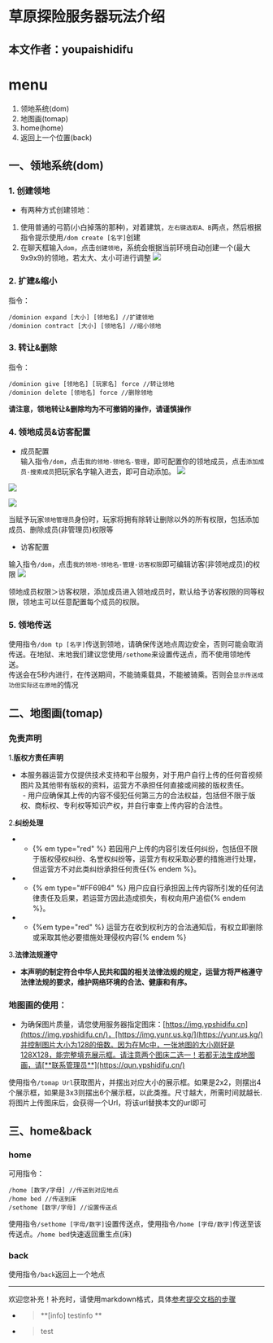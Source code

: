 # 草原探险服务器玩法介绍
## 本文作者：youpaishidifu

# menu
1. 领地系统(dom)
2. 地图画(tomap)
3. home(home)
4. 返回上一个位置(back)

## 一、领地系统(dom)
### 1. 创建领地
- 有两种方式创建领地：
1. 使用普通的弓箭(小白掉落的那种)，对着建筑，`左右键选取A、B`两点，然后根据指令提示使用`/dom create [名字]`创建
2. 在聊天框输入`dom`，点击`创建领地`，系统会根据当前环境自动创建一个(最大9x9x9)的领地，若太大、太小可进行调整
![](https://img.yunr.us.kg/api/cfile/AgACAgUAAyEGAASO2xA4AAMfZxeIgD_4AAEJx8fUKVoq66tpf1cvAAKdwDEbmWy5VP0Dt3dWLhESAQADAgADeQADNgQ)

### 2. 扩建&缩小
指令：
```
/dominion expand [大小] [领地名] //扩建领地
/dominion contract [大小] [领地名] //缩小领地
```
### 3. 转让&删除
指令：
```
/dominion give [领地名] [玩家名] force //转让领地
/dominion delete [领地名] force //删除领地
```
**请注意，领地转让&删除均为不可撤销的操作，请谨慎操作**

### 4. 领地成员&访客配置
- 成员配置<br>
输入指令`/dom`，点击`我的领地-领地名-管理`，即可配置你的领地成员，点击`添加成员-搜索成员`把玩家名字输入进去，即可自动添加。
![](https://img.yunr.us.kg/api/cfile/AgACAgUAAyEGAASO2xA4AAMgZxeSl_MIu31pk_vWZ_Yns3vq8pYAArLAMRuZbLlU52PNMsfSjvABAAMCAAN5AAM2BA)

![](https://img.yunr.us.kg/api/cfile/AgACAgUAAyEGAASO2xA4AAMhZxeTZ-bWS2pWwGdrU5mYL9CXVSwAArPAMRuZbLlUKdAHq7hBYrMBAAMCAAN5AAM2BA)

![](https://img.yunr.us.kg/api/cfile/AgACAgUAAyEGAASO2xA4AAMiZxeTbDDOD_ptPVxTGuY3mHnKFT4AArXAMRuZbLlUhItX67TqpIcBAAMCAAN5AAM2BA)

当赋予玩家`领地管理员`身份时，玩家将拥有除转让删除以外的所有权限，包括添加成员、删除成员(非管理员)权限等


- 访客配置<br>

输入指令`/dom`，点击`我的领地-领地名-管理-访客权限`即可编辑访客(非领地成员)的权限
![](https://img.yunr.us.kg/api/cfile/AgACAgUAAyEGAASO2xA4AAMjZxeVxPylHEAxz3X31wgBSXS3aHUAArjAMRuZbLlUwjr0DqMK4RgBAAMCAAN4AAM2BA)

领地成员权限＞访客权限，添加成员进入领地成员时，默认给予访客权限的同等权限，领地主可以任意配置每个成员的权限。

### 5. 领地传送
使用指令`/dom tp [名字]`传送到领地，请确保传送地点周边安全，否则可能会取消传送。在地狱、末地我们建议您使用`/sethome`来设置传送点，而不使用领地传送。<br>传送会在5秒内进行，在传送期间，不能骑乘载具，不能被骑乘。否则会`显示传送成功但实际还在原地`的情况


## 二、地图画(tomap)

### 免责声明

1.**版权方责任声明**
- 本服务器运营方仅提供技术支持和平台服务，对于用户自行上传的任何音视频图片及其他带有版权的资料，运营方不承担任何直接或间接的版权责任。<br> - 用户应确保其上传的内容不侵犯任何第三方的合法权益，包括但不限于版权、商标权、专利权等知识产权，并自行审查上传内容的合法性。

2.**纠纷处理**<br>
- - {% em type="red" %} 若因用户上传的内容引发任何纠纷，包括但不限于版权侵权纠纷、名誉权纠纷等，运营方有权采取必要的措施进行处理，但运营方不对此类纠纷承担任何责任{% endem %}。<br>
- - {% em type="#FF69B4" %} 用户应自行承担因上传内容所引发的任何法律责任及后果，若运营方因此造成损失，有权向用户追偿{% endem %}。<br>
- - {%em type="red" %} 运营方在收到权利方的合法通知后，有权立即删除或采取其他必要措施处理侵权内容{% endem %}<br>

3.**法律法规遵守**
- **本声明的制定符合中华人民共和国的相关法律法规的规定，运营方将严格遵守法律法规的要求，维护网络环境的合法、健康和有序。**

### 地图画的使用：
- 为确保图片质量，请您使用服务器指定图床：[https://img.ypshidifu.cn](https://img.ypshidifu.cn/)，[https://img.yunr.us.kg/](https://yunr.us.kg/)并控制图片大小为128的倍数。因为在Mc中，一张地图的大小刚好是128X128，能完整填充展示框。请注意两个图床二选一！若都无法生成地图画，请[**联系管理员**](https://qun.ypshidifu.cn/)

使用指令`/tomap Url`获取图片，并摆出对应大小的展示框。如果是2x2，则摆出4个展示框，如果是3x3则摆出6个展示框，以此类推。尺寸越大，所需时间就越长.
将图片上传图床后，会获得一个Url，将该url替换本文的url即可

## 三、home&back

### home
可用指令：
```
/home [数字/字母] //传送到对应地点
/home bed //传送到床
/sethome [数字/字母] //设置传送点
```
使用指令`/sethome [字母/数字]`设置传送点，使用指令`/home [字母/数字]`传送至该传送点。`/home bed`快速返回重生点(床)

### back
使用指令`/back`返回上一个地点

---
欢迎您补充！补充时，请使用markdown格式，具体[参考提交文档的步骤](help.md)


- >**[info] testinfo **
- >test
